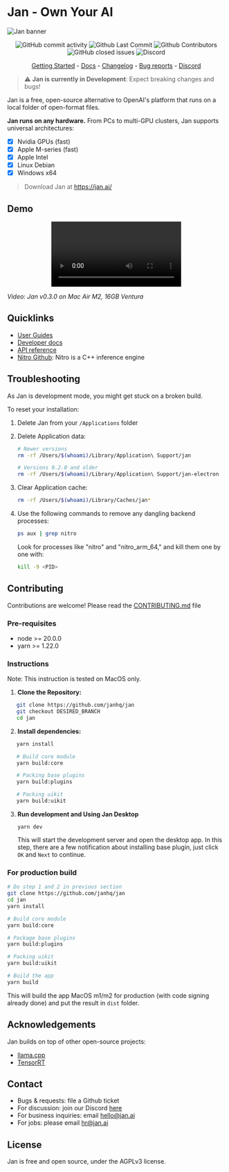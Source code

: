 # Jan - Own Your AI

![Jan banner](https://github.com/janhq/jan/assets/89722390/35daac7d-b895-487c-a6ac-6663daaad78e)

<p align="center">
  <!-- ALL-CONTRIBUTORS-BADGE:START - Do not remove or modify this section -->
  <img alt="GitHub commit activity" src="https://img.shields.io/github/commit-activity/m/janhq/jan"/>
  <img alt="Github Last Commit" src="https://img.shields.io/github/last-commit/janhq/jan"/>
  <img alt="Github Contributors" src="https://img.shields.io/github/contributors/janhq/jan"/>
  <img alt="GitHub closed issues" src="https://img.shields.io/github/issues-closed/janhq/jan"/>
  <img alt="Discord" src="https://img.shields.io/discord/1107178041848909847?label=discord"/>
</p>

<p align="center">
  <a href="https://jan.ai/guides">Getting Started</a> 
  - <a href="https://jan.ai/docs">Docs</a> 
  - <a href="https://github.com/janhq/jan/releases">Changelog</a> 
  - <a href="https://github.com/janhq/jan/issues">Bug reports</a> 
  - <a href="https://discord.gg/AsJ8krTT3N">Discord</a>
</p>

> ⚠️ **Jan is currently in Development**: Expect breaking changes and bugs!

Jan is a free, open-source alternative to OpenAI's platform that runs on a local folder of open-format files.

**Jan runs on any hardware.** From PCs to multi-GPU clusters, Jan supports universal architectures:

- [x] Nvidia GPUs (fast)
- [x] Apple M-series (fast)
- [x] Apple Intel
- [x] Linux Debian
- [x] Windows x64

> Download Jan at https://jan.ai/

## Demo

<p align="center">
  <video src="https://github.com/janhq/jan/assets/89722390/47988dcc-13ed-4ca0-87f7-74d00f4d47d8"> 
  </video>
</p>

_Video: Jan v0.3.0 on Mac Air M2, 16GB Ventura_

## Quicklinks

- [User Guides](https://jan.ai/docs)
- [Developer docs](https://jan.ai/docs)
- [API reference](https://jan.ai/api/overview)
- [Nitro Github](https://nitro.jan.ai): Nitro is a C++ inference engine

## Troubleshooting

As Jan is development mode, you might get stuck on a broken build.

To reset your installation:

1. Delete Jan from your `/Applications` folder

1. Delete Application data:
   ```sh
   # Newer versions
   rm -rf /Users/$(whoami)/Library/Application\ Support/jan

   # Versions 0.2.0 and older
   rm -rf /Users/$(whoami)/Library/Application\ Support/jan-electron
   ```
   
1. Clear Application cache:
   ```sh
   rm -rf /Users/$(whoami)/Library/Caches/jan*
   ```

1. Use the following commands to remove any dangling backend processes:

    ```sh
    ps aux | grep nitro
    ```

    Look for processes like "nitro" and "nitro_arm_64," and kill them one by one with:

    ```sh
    kill -9 <PID>
    ```
    
## Contributing

Contributions are welcome! Please read the [CONTRIBUTING.md](CONTRIBUTING.md) file

### Pre-requisites

- node >= 20.0.0
- yarn >= 1.22.0

### Instructions

Note: This instruction is tested on MacOS only.

1. **Clone the Repository:**

```bash
   git clone https://github.com/janhq/jan
   git checkout DESIRED_BRANCH
   cd jan
```

2. **Install dependencies:**

```bash
   yarn install

   # Build core module
   yarn build:core

   # Packing base plugins
   yarn build:plugins

   # Packing uikit
   yarn build:uikit
```

3. **Run development and Using Jan Desktop**

   ```
   yarn dev
   ```

   This will start the development server and open the desktop app.
   In this step, there are a few notification about installing base plugin, just click `OK` and `Next` to continue.

### For production build

```bash
# Do step 1 and 2 in previous section
git clone https://github.com/janhq/jan
cd jan
yarn install

# Build core module
yarn build:core

# Package base plugins
yarn build:plugins

# Packing uikit
yarn build:uikit

# Build the app
yarn build
```

This will build the app MacOS m1/m2 for production (with code signing already done) and put the result in `dist` folder.

## Acknowledgements

Jan builds on top of other open-source projects:

- [llama.cpp](https://github.com/ggerganov/llama.cpp)
- [TensorRT](https://github.com/NVIDIA/TensorRT)

## Contact

- Bugs & requests: file a Github ticket
- For discussion: join our Discord [here](https://discord.gg/FTk2MvZwJH)
- For business inquiries: email hello@jan.ai
- For jobs: please email hr@jan.ai

## License

Jan is free and open source, under the AGPLv3 license.
